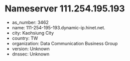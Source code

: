 # Nameserver 111.254.195.193

* as_number: 3462
* name: 111-254-195-193.dynamic-ip.hinet.net.
* city: Kaohsiung City
* country: TW
* organization: Data Communication Business Group
* version: Unknown
* dnssec: Unknown
